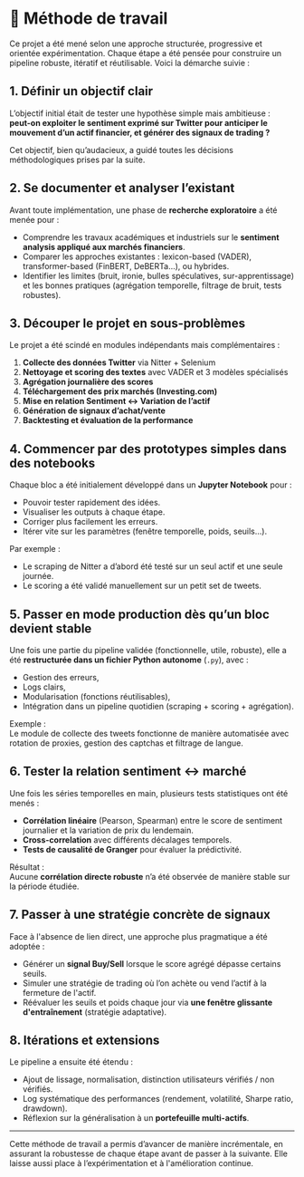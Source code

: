 # 🧩 Méthode de travail

Ce projet a été mené selon une approche structurée, progressive et orientée expérimentation. Chaque étape a été pensée pour construire un pipeline robuste, itératif et réutilisable. Voici la démarche suivie :

## 1. Définir un objectif clair

L’objectif initial était de tester une hypothèse simple mais ambitieuse :  
**peut-on exploiter le sentiment exprimé sur Twitter pour anticiper le mouvement d’un actif financier, et générer des signaux de trading ?**

Cet objectif, bien qu’audacieux, a guidé toutes les décisions méthodologiques prises par la suite.

## 2. Se documenter et analyser l’existant

Avant toute implémentation, une phase de **recherche exploratoire** a été menée pour :
- Comprendre les travaux académiques et industriels sur le **sentiment analysis appliqué aux marchés financiers**.
- Comparer les approches existantes : lexicon-based (VADER), transformer-based (FinBERT, DeBERTa…), ou hybrides.
- Identifier les limites (bruit, ironie, bulles spéculatives, sur-apprentissage) et les bonnes pratiques (agrégation temporelle, filtrage de bruit, tests robustes).

## 3. Découper le projet en sous-problèmes

Le projet a été scindé en modules indépendants mais complémentaires :

1. **Collecte des données Twitter** via Nitter + Selenium
2. **Nettoyage et scoring des textes** avec VADER et 3 modèles spécialisés
3. **Agrégation journalière des scores**
4. **Téléchargement des prix marchés (Investing.com)**
5. **Mise en relation Sentiment ↔ Variation de l’actif**
6. **Génération de signaux d’achat/vente**
7. **Backtesting et évaluation de la performance**

## 4. Commencer par des prototypes simples dans des notebooks

Chaque bloc a été initialement développé dans un **Jupyter Notebook** pour :

- Pouvoir tester rapidement des idées.
- Visualiser les outputs à chaque étape.
- Corriger plus facilement les erreurs.
- Itérer vite sur les paramètres (fenêtre temporelle, poids, seuils...).

Par exemple :
- Le scraping de Nitter a d’abord été testé sur un seul actif et une seule journée.
- Le scoring a été validé manuellement sur un petit set de tweets.

## 5. Passer en mode production dès qu’un bloc devient stable

Une fois une partie du pipeline validée (fonctionnelle, utile, robuste), elle a été **restructurée dans un fichier Python autonome** (`.py`), avec :

- Gestion des erreurs,
- Logs clairs,
- Modularisation (fonctions réutilisables),
- Intégration dans un pipeline quotidien (scraping + scoring + agrégation).

Exemple :  
Le module de collecte des tweets fonctionne de manière automatisée avec rotation de proxies, gestion des captchas et filtrage de langue.

## 6. Tester la relation sentiment ↔ marché

Une fois les séries temporelles en main, plusieurs tests statistiques ont été menés :

- **Corrélation linéaire** (Pearson, Spearman) entre le score de sentiment journalier et la variation de prix du lendemain.
- **Cross-correlation** avec différents décalages temporels.
- **Tests de causalité de Granger** pour évaluer la prédictivité.

Résultat :  
Aucune **corrélation directe robuste** n’a été observée de manière stable sur la période étudiée.

## 7. Passer à une stratégie concrète de signaux

Face à l'absence de lien direct, une approche plus pragmatique a été adoptée :
- Générer un **signal Buy/Sell** lorsque le score agrégé dépasse certains seuils.
- Simuler une stratégie de trading où l’on achète ou vend l’actif à la fermeture de l'actif.
- Réévaluer les seuils et poids chaque jour via **une fenêtre glissante d'entraînement** (stratégie adaptative).

## 8. Itérations et extensions

Le pipeline a ensuite été étendu :
- Ajout de lissage, normalisation, distinction utilisateurs vérifiés / non vérifiés.
- Log systématique des performances (rendement, volatilité, Sharpe ratio, drawdown).
- Réflexion sur la généralisation à un **portefeuille multi-actifs**.

---

Cette méthode de travail a permis d’avancer de manière incrémentale, en assurant la robustesse de chaque étape avant de passer à la suivante. Elle laisse aussi place à l’expérimentation et à l'amélioration continue.
